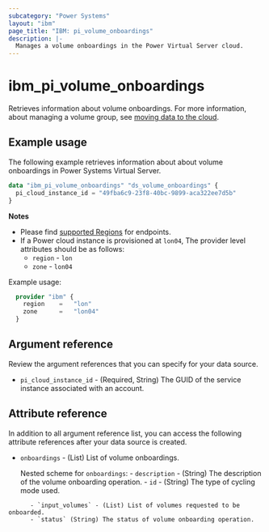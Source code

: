 ```yaml
---
subcategory: "Power Systems"
layout: "ibm"
page_title: "IBM: pi_volume_onboardings"
description: |-
  Manages a volume onboardings in the Power Virtual Server cloud.
---
```


# ibm_pi_volume_onboardings
Retrieves information about volume onboardings. For more information, about managing a volume group, see [moving data to the cloud](https://cloud.ibm.com/docs/power-iaas?topic=power-iaas-moving-data-to-the-cloud).

## Example usage
The following example retrieves information about about volume onboardings in Power Systems Virtual Server.

```terraform
data "ibm_pi_volume_onboardings" "ds_volume_onboardings" {
  pi_cloud_instance_id = "49fba6c9-23f8-40bc-9899-aca322ee7d5b"
}
```

**Notes**
- Please find [supported Regions](https://cloud.ibm.com/apidocs/power-cloud#endpoint) for endpoints.
- If a Power cloud instance is provisioned at `lon04`, The provider level attributes should be as follows:
  - `region` - `lon`
  - `zone` - `lon04`
  
Example usage:
  ```terraform
    provider "ibm" {
      region    =   "lon"
      zone      =   "lon04"
    }
  ```
  
## Argument reference
Review the argument references that you can specify for your data source. 

- `pi_cloud_instance_id` - (Required, String) The GUID of the service instance associated with an account.

## Attribute reference
In addition to all argument reference list, you can access the following attribute references after your data source is created. 

- `onboardings` - (List) List of volume onboardings.

  Nested scheme for `onboardings`:
      - `description` - (String) The description of the volume onboarding operation.
      - `id` - (String) The type of cycling mode used.
```suggestion
      - `input_volumes` - (List) List of volumes requested to be onboarded.
      - `status` (String) The status of volume onboarding operation.
